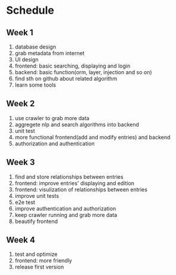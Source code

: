 # Schedule

## Week 1
1. database design
2. grab metadata from internet
3. UI design
4. frontend: basic searching, displaying and login
5. backend: basic function(orm, layer, injection and so on)
6. find sth on github about related algorithm
7. learn some tools

## Week 2
1. use crawler to grab more data
2. aggregete nlp and search algorithms into backend
3. unit test
4. more functional frontend(add and modify entries) and backend
5. authorization and authentication

## Week 3
1. find and store relationships between entries
2. frontend: improve entries' displaying and edition
3. frontend: visulization of relationships between entries
4. improve unit tests
5. e2e test
6. improve authentication and authorization
7. keep crawler running and grab more data
8. beautify frontend

## Week 4
1. test and optimize
2. frontend: more friendly
3. release first version
